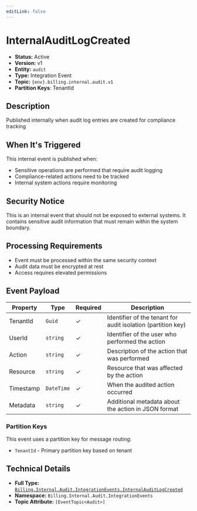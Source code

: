 ```yaml
---
editLink: false
---
```


# InternalAuditLogCreated

- **Status:** Active
- **Version:** v1
- **Entity:** `audit`
- **Type:** Integration Event
- **Topic:** `{env}.billing.internal.audit.v1`
- **Partition Keys**: TenantId

## Description

Published internally when audit log entries are created for compliance tracking

## When It's Triggered

This internal event is published when:
- Sensitive operations are performed that require audit logging
- Compliance-related actions need to be tracked
- Internal system actions require monitoring

## Security Notice

This is an internal event that should not be exposed to external systems.
It contains sensitive audit information that must remain within the system boundary.

## Processing Requirements

- Event must be processed within the same security context
- Audit data must be encrypted at rest
- Access requires elevated permissions

## Event Payload

| Property | Type | Required | Description |
| ----------------------------------------------------------------- | --------- | -------- | --------------------------------------------------------------------- |
| TenantId | `Guid` | ✓ | Identifier of the tenant for audit isolation (partition key) |
| UserId | `string` | ✓ | Identifier of the user who performed the action |
| Action | `string` | ✓ | Description of the action that was performed |
| Resource | `string` | ✓ | Resource that was affected by the action |
| Timestamp | `DateTime` | ✓ | When the audited action occurred |
| Metadata | `string` | ✓ | Additional metadata about the action in JSON format |

### Partition Keys

This event uses a partition key for message routing:

- `TenantId` - Primary partition key based on tenant

## Technical Details

- **Full Type:** [`Billing.Internal.Audit.IntegrationEvents.InternalAuditLogCreated`](https://[github.url.from.config.com]/Billing/Internal/Audit/IntegrationEvents/InternalAuditLogCreated.cs)
- **Namespace:** `Billing.Internal.Audit.IntegrationEvents`
- **Topic Attribute:** `[EventTopic<Audit>]`